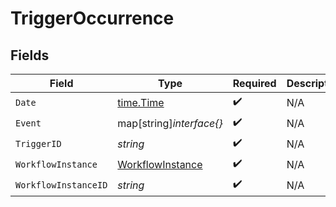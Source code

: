 # TriggerOccurrence


## Fields

| Field                                                       | Type                                                        | Required                                                    | Description                                                 |
| ----------------------------------------------------------- | ----------------------------------------------------------- | ----------------------------------------------------------- | ----------------------------------------------------------- |
| `Date`                                                      | [time.Time](https://pkg.go.dev/time#Time)                   | :heavy_check_mark:                                          | N/A                                                         |
| `Event`                                                     | map[string]*interface{}*                                    | :heavy_check_mark:                                          | N/A                                                         |
| `TriggerID`                                                 | *string*                                                    | :heavy_check_mark:                                          | N/A                                                         |
| `WorkflowInstance`                                          | [WorkflowInstance](../../models/shared/workflowinstance.md) | :heavy_check_mark:                                          | N/A                                                         |
| `WorkflowInstanceID`                                        | *string*                                                    | :heavy_check_mark:                                          | N/A                                                         |